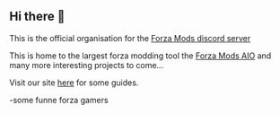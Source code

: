 ## Hi there 👋
This is the official organisation for the [Forza Mods discord server](https://discord.gg/forzamods)

This is home to the largest forza modding tool the [Forza Mods AIO](https://github.com/ForzaMods/AIO) and many more interesting projects to come...

Visit our site [here](https://forzamods.github.io/website/) for some guides.

-some funne forza gamers

